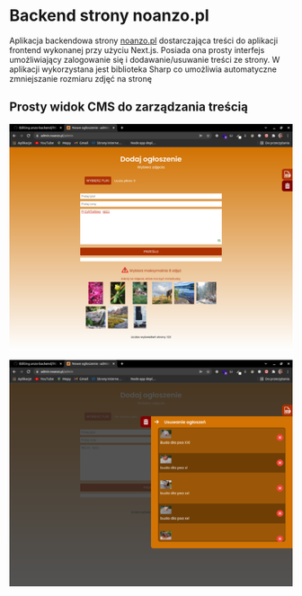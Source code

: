 # Backend strony noanzo.pl

Aplikacja backendowa strony [noanzo.pl](https://noanzo.pl) dostarczająca treści do aplikacji frontend wykonanej przy użyciu Next.js.
Posiada ona prosty interfejs umożliwiający zalogowanie się i dodawanie/usuwanie treści ze strony. W aplikacji wykorzystana jest biblioteka Sharp co umożliwia automatyczne zmniejszanie rozmiaru zdjęć na stronę

## Prosty widok CMS do zarządzania treścią

![CMS1](/github_img/fff2.png)

![CMS2](/github_img/fff1.png)
